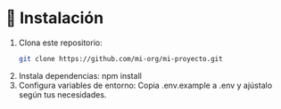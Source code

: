 # 🚀 Instalación

1. Clona este repositorio:
   ```bash
   git clone https://github.com/mi-org/mi-proyecto.git
2. Instala dependencias:
  npm install
3. Configura variables de entorno:
   Copia .env.example a .env y ajústalo según tus necesidades.
